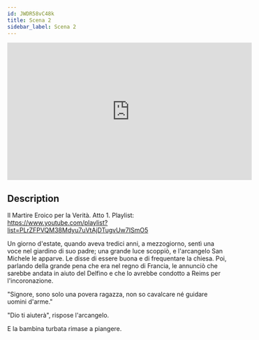 ```yaml
---
id: JWDR58vC48k
title: Scena 2
sidebar_label: Scena 2
---
```


<iframe
  width="560"
  height="315"
  src="https://www.youtube.com/embed/JWDR58vC48k"
  title="YouTube video player"
  frameborder="0"
  allow="accelerometer; autoplay; clipboard-write; encrypted-media; gyroscope; picture-in-picture; web-share"
  referrerpolicy="strict-origin-when-cross-origin"
  allowfullscreen
></iframe>

## Description

Il Martire Eroico per la Verità. Atto 1. 
Playlist: https://www.youtube.com/playlist?list=PLrZFPVQM38Mdyu7uVtAjDTugvUw7ISmO5 

Un giorno d'estate, quando aveva tredici anni, a mezzogiorno, sentì una voce nel giardino di suo padre; una grande luce scoppiò, e l'arcangelo San Michele le apparve. Le disse di essere buona e di frequentare la chiesa. Poi, parlando della grande pena che era nel regno di Francia, le annunciò che sarebbe andata in aiuto del Delfino e che lo avrebbe condotto a Reims per l'incoronazione.

"Signore, sono solo una povera ragazza, non so cavalcare né guidare uomini d'arme."

"Dio ti aiuterà", rispose l'arcangelo.

E la bambina turbata rimase a piangere.
